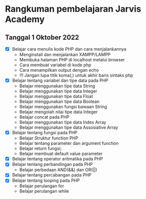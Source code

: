 # Rangkuman pembelajaran Jarvis Academy

## Tanggal 1 Oktober 2022

- [x] Belajar cara menulis kode PHP dan cara menjalankannya
  - Menginstall dan menjalankan XAMPP/LAMPP
  - Membuka halaman PHP di localhost melalui browser
  - Cara membuat variabel di kode php
  - Cara menampilkan output dengan echo
  - !!! Jangan lupa titik koma(;) untuk akhir baris sintaks php
- [x] Belajar tentang variabel dan tipe data pada PHP
  - Belajar menggunakan tipe data String 
  - Belajar menggunakan tipe data Integer 
  - Belajar menggunakan tipe data Float
  - Belajar menggunakan tipe data Boolean
  - Belajar menggunakan fungsi bawaan String
  - Belajar mengolah nilai tipe data Integer
  - Belajar concat pada PHP
  - Belajar menggunakan tipe data Index Array 
  - Belajar menggunakan tipe data Assosiative Array
- [x] Belajar tentang fungsi pada PHP
  - Belajar Struktur function PHP
  - Belajar tentang parameter dan argument function
  - Belajar return fungsi;
  - Belajar membuat default value parameter
- [x] Belajar tentang operator aritmatika pada PHP
- [x] Belajar tentang perbandingan pada PHP
  - Belajar perbedaan AND(&&) dan OR(||)
- [x] Belajar tentang percabangan pada PHP
- [x] Belajar tentang looping pada PHP
  - Belajar perulangan for
  - Belajar perulangan while


